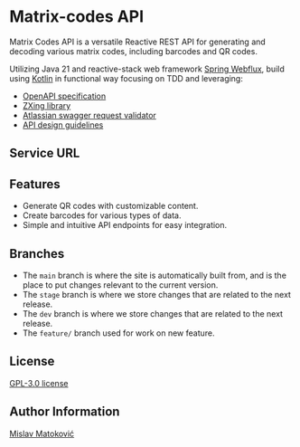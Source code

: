 # Matrix-codes API

Matrix Codes API is a versatile Reactive REST API for generating and decoding various matrix codes, including barcodes and QR codes.

Utilizing Java 21 and reactive-stack web framework [Spring Webflux](https://spring.io/), build using [Kotlin](https://kotlinlang.org/) in functional way focusing on TDD and leveraging:
- [OpenAPI specification](https://swagger.io/resources/open-api/)
- [ZXing library](https://github.com/zxing/zxing) 
- [Atlassian swagger request validator](https://bitbucket.org/atlassian/swagger-request-validator)
- [API design guidelines](https://opensource.zalando.com/restful-api-guidelines/)

## Service URL

## Features

- Generate QR codes with customizable content.
- Create barcodes for various types of data.
- Simple and intuitive API endpoints for easy integration.

## Branches

- The `main` branch is where the site is automatically built from, and is the place to put changes relevant to the current version.
- The `stage` branch is where we store changes that are related to the next release.
- The `dev` branch is where we store changes that are related to the next release.
- The `feature/` branch used for work on new feature.

## License

[GPL-3.0 license](LICENSE)

## Author Information

[Mislav Matoković](https://github.com/mmatokovic)